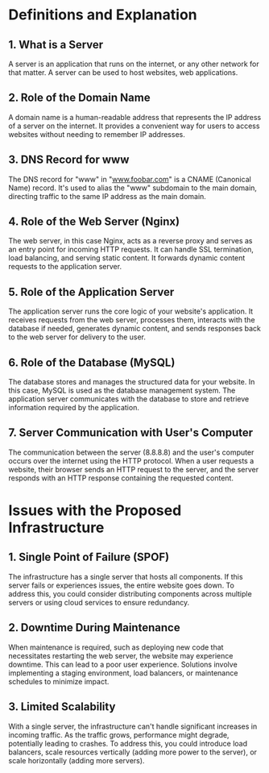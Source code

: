 # Definitions and Explanation
## 1. What is a Server
A server is an application that runs on the internet, or any other network for that matter. A server can be used to host websites, web applications.

## 2. Role of the Domain Name
A domain name is a human-readable address that represents the IP address of a server on the internet. It provides a convenient way for users to access websites without needing to remember IP addresses.

## 3. DNS Record for www
The DNS record for "www" in "www.foobar.com" is a CNAME (Canonical Name) record. It's used to alias the "www" subdomain to the main domain, directing traffic to the same IP address as the main domain.

## 4. Role of the Web Server (Nginx)
The web server, in this case Nginx, acts as a reverse proxy and serves as an entry point for incoming HTTP requests. It can handle SSL termination, load balancing, and serving static content. It forwards dynamic content requests to the application server.

## 5. Role of the Application Server
The application server runs the core logic of your website's application. It receives requests from the web server, processes them, interacts with the database if needed, generates dynamic content, and sends responses back to the web server for delivery to the user.

## 6. Role of the Database (MySQL)
The database stores and manages the structured data for your website. In this case, MySQL is used as the database management system. The application server communicates with the database to store and retrieve information required by the application.

## 7. Server Communication with User's Computer
The communication between the server (8.8.8.8) and the user's computer occurs over the internet using the HTTP protocol. When a user requests a website, their browser sends an HTTP request to the server, and the server responds with an HTTP response containing the requested content.

# Issues with the Proposed Infrastructure
## 1. Single Point of Failure (SPOF)
The infrastructure has a single server that hosts all components. If this server fails or experiences issues, the entire website goes down. To address this, you could consider distributing components across multiple servers or using cloud services to ensure redundancy.

## 2. Downtime During Maintenance
When maintenance is required, such as deploying new code that necessitates restarting the web server, the website may experience downtime. This can lead to a poor user experience. Solutions involve implementing a staging environment, load balancers, or maintenance schedules to minimize impact.

## 3. Limited Scalability
With a single server, the infrastructure can't handle significant increases in incoming traffic. As the traffic grows, performance might degrade, potentially leading to crashes. To address this, you could introduce load balancers, scale resources vertically (adding more power to the server), or scale horizontally (adding more servers).
